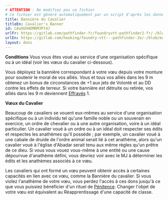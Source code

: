 ```yaml
---
# ATTENTION : Ne modifiez pas ce fichier
# Ce fichier est généré automatiquement par un script d'après les données du module Foundry VTT officiel et de sa traduction
title: Bannière du Cavalier
titleEn: Cavalier's Banner
id: CAaXGhHDMRM3Pt4J
urlFr: https://gitlab.com/pathfinder-fr/foundryvtt-pathfinder2-fr/-/blob/master/data/feats/CAaXGhHDMRM3Pt4J.htm
urlEn: https://gitlab.com/hooking/foundry-vtt---pathfinder-2e/-/blob/master/packs/data/feats.db/cavalier-s-banner.json
layout: dons
---
```

**Conditions** Vous vous êtes voué au service d'une organisation spécifique ou à un idéal (voir les vœux du cavalier ci-dessous).

Vous déployez la bannière correspondant à votre vœu depuis votre monture pour soutenir le moral de vos alliés. Vous et tous vos alliés dans les 9 m obtenez un bonus de circonstances de +1 aux jets de Volonté et au DD contre les effets de terreur. Si votre bannière est détruite ou retirée, vos alliés dans les 9 m deviennent [Effrayés](../conditions/effrayé.html) 1.

**Vœux du Cavalier**

Beaucoup de cavaliers se vouent eux-mêmes au service d'une organisation spécifique ou à un individu tel qu'une famille noble ou un souverain en exercice, un ordre de chevalier ou à une autre organisation, voire à un idéal particulier. Un cavalier voué à un ordre ou à un idéal doit respecter ses édits et respectes les anathèmes qu'il possède ; par exemple, un cavalier voué à une cabale de druide de l'ordre animal serait lié à cet anathème, alors qu'un cavalier voué à l'église d'Abadar serait tenu aux même règles qu'un prêtre de ce dieu. Si vous vous vouez vous-même à une entité ou une cause dépourvue d'anathème défini, vous devriez voir avec le MJ à déterminer les édits et les anathèmes associés à ce vœu.

Les cavaliers qui ont formé un vœu peuvent obtenir accès à certaines capacités en lien avec ce vœu, comme la Bannière du cavalier. Si vous violez l'anathème de votre vœu, vous perdez l'accès à ces dons jusqu'à ce que vous puissiez bénéficier d'un rituel de [Pénitence](../sorts/pénitence.html). Changer l'objet de votre vœu est équivalent au Réapprentissage d'une capacité de classe.
